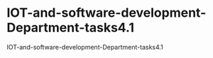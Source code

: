 # IOT-and-software-development-Department-tasks4.1
IOT-and-software-development-Department-tasks4.1
